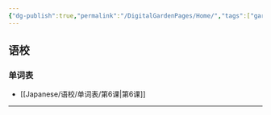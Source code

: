 ```yaml
---
{"dg-publish":true,"permalink":"/DigitalGardenPages/Home/","tags":["gardenEntry"]}
---
```


## 语校
### 单词表
- [[Japanese/语校/单词表/第6课\|第6课]]
---
